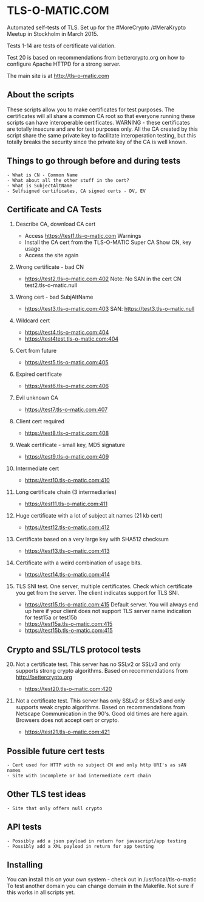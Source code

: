 TLS-O-MATIC.COM
===============

Automated self-tests of TLS. Set up for the #MoreCrypto /#MeraKrypto
Meetup in Stockholm in March 2015.

Tests 1-14 are tests of certificate validation.

Test 20 is based on recommendations from bettercrypto.org on how
to configure Apache HTTPD for a strong server. 

The main site is at http://tls-o-matic.com

About the scripts
-----------------
These scripts allow you to make certificates for test purposes. The
certificates will all share a common CA root so that everyone running
these scripts can have interoperable certificates. WARNING - these
certificates are totally insecure and are for test purposes only. All
the CA created by this script share the same private key to
facilitate interoperation testing, but this totally breaks the
security since the private key of the CA is well known.

Things to go through before and during tests
--------------------------------------------
	- What is CN - Common Name
	- What about all the other stuff in the cert?
	- What is SubjectAltName
	- Selfsigned certificates, CA signed certs - DV, EV

Certificate and CA Tests
-------------------------

1.	Describe CA, download CA cert
	- Access https://test1.tls-o-matic.com
		Warnings
	- Install the CA cert from the TLS-O-MATIC Super CA
		Show CN, key usage
	- Access the site again

2.	Wrong certificate - bad CN
	- https://test2.tls-o-matic.com:402
		Note: No SAN in the cert
		CN test2.tls-o-matic.null

3.	Wrong cert - bad SubjAltName
	- https://test3.tls-o-matic.com:403
		SAN: https://test3.tls-o-matic.null

4.	Wildcard cert
	- https://test4.tls-o-matic.com:404
	- https://test4test.tls-o-matic.com:404

5.	Cert from future
	- https://test5.tls-o-matic.com:405

6. 	Expired certificate
	- https://test6.tls-o-matic.com:406

7.	Evil unknown CA
	- https://test7.tls-o-matic.com:407

8.	Client cert required
	- https://test8.tls-o-matic.com:408

9. 	Weak certificate - small key, MD5 signature
	- https://test9.tls-o-matic.com:409

10.	Intermediate cert
	- https://test10.tls-o-matic.com:410

11.	Long certificate chain (3 intermediaries)
	- https://test11.tls-o-matic.com:411

12.	Huge certificate with a lot of subject alt names (21 kb cert)
	- https://test12.tls-o-matic.com:412

13.	Certificate based on a very large key with SHA512 checksum
	- https://test13.tls-o-matic.com:413

14.	Certificate with a weird combination of usage bits.
	- https://test14.tls-o-matic.com:414

15.	TLS SNI test. One server, multiple certificates. Check which certificate
	you get from the server. The client indicates support for TLS SNI.

	- https://test15.tls-o-matic.com:415	Default server. You will always end up here 
						if your client does not support TLS
						server name indication for test15a or test15b
	- https://test15a.tls-o-matic.com:415
	- https://test15b.tls-o-matic.com:415




Crypto and SSL/TLS protocol tests
---------------------------------
20.	Not a certificate test. This server has no SSLv2 or SSLv3 and only supports
	strong crypto algorithms. Based on recommendations from http://bettercrypto.org
	- https://test20.tls-o-matic.com:420

21.	Not a certificate test. This server has only SSLv2 or SSLv3 and only supports
	weak crypto algorithms. Based on recommendations from Netscape Communication in 
	the 90's. Good old times are here again.
	Browsers does not accept cert or crypto.
	- https://test21.tls-o-matic.com:421


Possible future cert tests
--------------------------
	- Cert used for HTTP with no subject CN and only http URI's as sAN names
	- Site with incomplete or bad intermediate cert chain

Other TLS test ideas
--------------------
	- Site that only offers null crypto

API tests
---------
	- Possibly add a json payload in return for javascript/app testing
	- Possibly add a XML payload in return for app testing


Installing
----------
You can install this on your own system - check out in /usr/local/tls-o-matic
To test another domain you can change domain in the Makefile. Not sure
if this works in all scripts yet.
